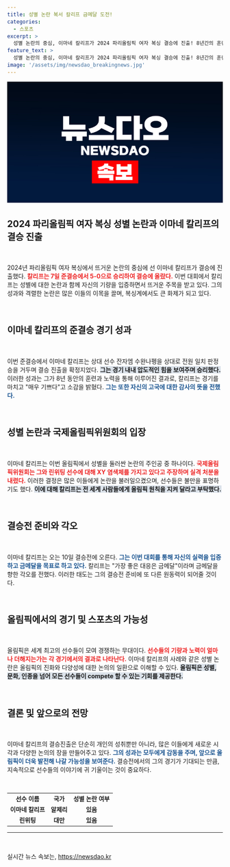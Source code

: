 ```yaml
---
title: 성별 논란 복서 칼리프 금메달 도전!
categories:
  - 스포츠
excerpt: >
  성별 논란의 중심, 이마네 칼리프가 2024 파리올림픽 여자 복싱 결승에 진출! 8년간의 훈련이 만들어낸 영광의 순간에 대해 이야기하며, 금메달로 응답하겠다는 강한 의지를 보였다. 클릭해 그의 이야기 속으로 들어가 보세요!
feature_text: >
  성별 논란의 중심, 이마네 칼리프가 2024 파리올림픽 여자 복싱 결승에 진출! 8년간의 훈련이 만들어낸 영광의 순간에 대해 이야기하며, 금메달로 응답하겠다는 강한 의지를 보였다. 클릭해 그의 이야기 속으로 들어가 보세요!
image: '/assets/img/newsdao_breakingnews.jpg'
---
```


<p><img src="/assets/img/newsdao_breakingnews.jpg" alt="cryptoinkorea 속보" /></p>

<h2 data-ke-size="size26">2024 파리올림픽 여자 복싱 성별 논란과 이마네 칼리프의 결승 진출</h2>

<p data-ke-size="size16">&nbsp;</p>

<p>2024년 파리올림픽 여자 복싱에서 뜨거운 논란의 중심에 선 이마네 칼리프가 결승에 진출했다. <b><span style="color: #ee2323;">칼리프는 7일 준결승에서 5-0으로 승리하여 결승에 올랐다.</span></b> 이번 대회에서 칼리프는 성별에 대한 논란과 함께 자신의 기량을 입증하면서 뜨거운 주목을 받고 있다. 그의 성과와 격렬한 논란은 많은 이들의 이목을 끌며, 복싱계에서도 큰 화제가 되고 있다.</p>

<p data-ke-size="size16">&nbsp;</p>

<h2 data-ke-size="size26">이마네 칼리프의 준결승 경기 성과</h2>

<p data-ke-size="size16">&nbsp;</p>

<p>이번 준결승에서 이마네 칼리프는 상대 선수 잔자엠 수완나펭을 상대로 전원 일치 판정승을 거두며 결승 진출을 확정지었다. <b><span style="background-color: #21538527;">그는 경기 내내 압도적인 힘을 보여주며 승리했다.</span></b> 이러한 성과는 그가 8년 동안의 훈련과 노력을 통해 이루어진 결과로, 칼리프는 경기를 마치고 "매우 기쁘다"고 소감을 밝혔다. <b><span style="color: #1a5490;">그는 또한 자신의 고국에 대한 감사의 뜻을 전했다.</span></b></p>

<p data-ke-size="size16">&nbsp;</p>

<h2 data-ke-size="size26">성별 논란과 국제올림픽위원회의 입장</h2>

<p data-ke-size="size16">&nbsp;</p>

<p>이마네 칼리프는 이번 올림픽에서 성별을 둘러싼 논란의 주인공 중 하나이다. <b><span style="color: #ee2323;">국제올림픽위원회는 그와 린위팅 선수에 대해 XY 염색체를 가지고 있다고 주장하며 실격 처분을 내렸다.</span></b> 이러한 결정은 많은 이들에게 논란을 불러일으켰으며, 선수들은 불만을 표명하기도 했다. <b><span style="background-color: #21538527;">이에 대해 칼리프는 전 세계 사람들에게 올림픽 원칙을 지켜 달라고 부탁했다.</span></b></p>

<p data-ke-size="size16">&nbsp;</p>

<h2 data-ke-size="size26">결승전 준비와 각오</h2>

<p data-ke-size="size16">&nbsp;</p>

<p>이마네 칼리프는 오는 10일 결승전에 오른다. <b><span style="color: #1a5490;">그는 이번 대회를 통해 자신의 실력을 입증하고 금메달을 목표로 하고 있다.</span></b> 칼리프는 "가장 좋은 대응은 금메달"이라며 금메달을 향한 각오를 전했다. 이러한 태도는 그의 결승전 준비에 또 다른 원동력이 되어줄 것이다.</p>

<p data-ke-size="size16">&nbsp;</p>

<h2 data-ke-size="size26">올림픽에서의 경기 및 스포츠의 가능성</h2>

<p data-ke-size="size16">&nbsp;</p>

<p>올림픽은 세계 최고의 선수들이 모여 경쟁하는 무대이다. <b><span style="color: #ee2323;">선수들의 기량과 노력이 얼마나 더해지는가는 각 경기에서의 결과로 나타난다.</span></b> 이마네 칼리프의 사례와 같은 성별 논란은 올림픽의 진화와 다양성에 대한 논의의 일환으로 이해할 수 있다. <b><span style="background-color: #21538527;">올림픽은 성별, 문화, 인종을 넘어 모든 선수들이 compete 할 수 있는 기회를 제공한다.</span></b> </p>

<p data-ke-size="size16">&nbsp;</p>

<h2 data-ke-size="size26">결론 및 앞으로의 전망</h2>

<p data-ke-size="size16">&nbsp;</p>

<p>이마네 칼리프의 결승진출은 단순히 개인의 성취뿐만 아니라, 많은 이들에게 새로운 시각과 다양한 논의의 장을 만들어주고 있다. <b><span style="color: #1a5490;">그의 성과는 모두에게 감동을 주며, 앞으로 올림픽이 더욱 발전해 나갈 가능성을 보여준다.</span></b> 결승전에서의 그의 경기가 기대되는 만큼, 지속적으로 선수들의 이야기에 귀 기울이는 것이 중요하다. </p>

<p data-ke-size="size16">&nbsp;</p>

<table>
<tr>
<td style="text-align: center; height: 17px;"><b>선수 이름</b></td>
<td style="text-align: center; height: 17px;"><b>국가</b></td>
<td style="text-align: center; height: 17px;"><b>성별 논란 여부</b></td>
</tr>
<tr>
<td style="text-align: center; height: 17px;"><b>이마네 칼리프</b></td>
<td style="text-align: center; height: 17px;"><b>알제리</b></td>
<td style="text-align: center; height: 17px;"><b>있음</b></td>
</tr>
<tr>
<td style="text-align: center; height: 17px;"><b>린위팅</b></td>
<td style="text-align: center; height: 17px;"><b>대만</b></td>
<td style="text-align: center; height: 17px;"><b>있음</b></td>
</tr>
</table>

<hr />

<p data-ke-size="size16">&nbsp;</p>
실시간 뉴스 속보는, <a href="https://newsdao.kr" rel="dofollow">https://newsdao.kr</a>


